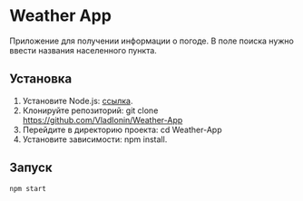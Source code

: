 # Weather App
Приложение для получении информации о погоде. 
В поле поиска нужно ввести названия населенного пункта.

## Установка

1. Установите Node.js: [ссылка](https://nodejs.org/).
2. Клонируйте репозиторий: git clone https://github.com/VladIonin/Weather-App
3. Перейдите в директорию проекта: cd Weather-App
4. Установите зависимости: npm install.

## Запуск

`
npm start
`

